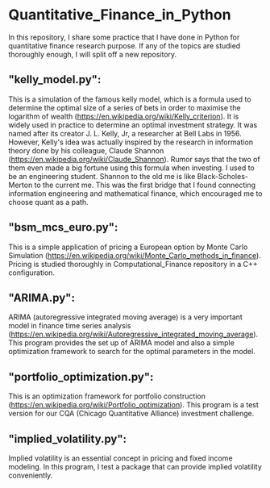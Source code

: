 # Quantitative_Finance_in_Python
In this repository, I share some practice that I have done in Python for quantitative finance research purpose. If any of the topics are studied thoroughly enough, I will split off a new repository.

## "kelly_model.py": 
This is a simulation of the famous kelly model, which is a formula used to determine the optimal size of a series of bets in order to maximise the logarithm of wealth (https://en.wikipedia.org/wiki/Kelly_criterion). It is widely used in practice to determine an optimal investment strategy. It was named after its creator J. L. Kelly, Jr, a researcher at Bell Labs in 1956. However, Kelly's idea was actually inspired by the research in information theory done by his colleague, Claude Shannon (https://en.wikipedia.org/wiki/Claude_Shannon). Rumor says that the two of them even made a big fortune using this formula when investing. I used to be an engineering student. Shannon to the old me is like Black-Scholes-Merton to the current me. This was the first bridge that I found connecting information engineering and mathematical finance, which encouraged me to choose quant as a path.

## "bsm_mcs_euro.py": 
This is a simple application of pricing a European option by Monte Carlo Simulation (https://en.wikipedia.org/wiki/Monte_Carlo_methods_in_finance). Pricing is studied thoroughly in Computational_Finance repository in a C++ configuration.

## "ARIMA.py": 
ARIMA (autoregressive integrated moving average) is a very important model in finance time series analysis (https://en.wikipedia.org/wiki/Autoregressive_integrated_moving_average). This program provides the set up of ARIMA model and also a simple optimization framework to search for the optimal parameters in the model.

## "portfolio_optimization.py": 
This is an optimization framework for portfolio construction (https://en.wikipedia.org/wiki/Portfolio_optimization). This program is a test version for our CQA (Chicago Quantitative Alliance) investment challenge.

## "implied_volatility.py": 
Implied volatility is an essential concept in pricing and fixed income modeling. In this program, I test a package that can provide implied volatility conveniently.
